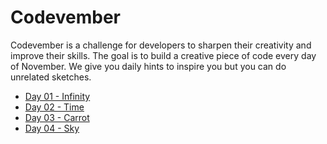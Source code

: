 # Codevember
Codevember is a challenge for developers to sharpen their creativity and improve their skills. The goal is to build a creative piece of code every day of November. We give you daily hints to inspire you but you can do unrelated sketches.

* [Day 01 - Infinity](https://codepen.io/H0tFudge/full/pQzpoq/)
* [Day 02 - Time](https://codepen.io/H0tFudge/full/gQORVm/)
* [Day 03 - Carrot](https://codepen.io/H0tFudge/full/wQBaqZ/)
* [Day 04 - Sky](https://codepen.io/H0tFudge/full/XyJoBL/)
